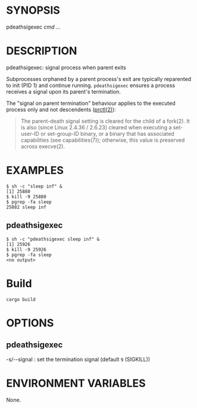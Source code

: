 # SYNOPSIS

pdeathsigexec *cmd* *...*

# DESCRIPTION

pdeathsigexec: signal process when parent exits

Subprocesses orphaned by a parent process's exit are typically reparented
to init (PID 1) and continue running. `pdeathsigexec` ensures a process
receives a signal upon its parent's termination.

The "signal on parent termination" behaviour applies
to the executed process only and not descendents
([prctl(2)](https://man7.org/linux/man-pages/man2/prctl.2.html)):

> The parent-death signal setting is cleared for the child of a fork(2).
> It is also (since Linux 2.4.36 / 2.6.23) cleared when  executing  a
> set-user-ID or set-group-ID binary, or a binary that has associated
> capabilities (see capabilities(7)); otherwise, this value is preserved
> across execve(2).

# EXAMPLES

```
$ sh -c "sleep inf" &
[1] 25880
$ kill -9 25880
$ pgrep -fa sleep
25882 sleep inf
```

## pdeathsigexec

```
$ sh -c "pdeathsigexec sleep inf" &
[1] 25926
$ kill -9 25926
$ pgrep -fa sleep
<no output>
```

# Build

```
cargo build
```

# OPTIONS

## pdeathsigexec

-s/--signal
: set the termination signal (default `9` (SIGKILL))

# ENVIRONMENT VARIABLES

None.
